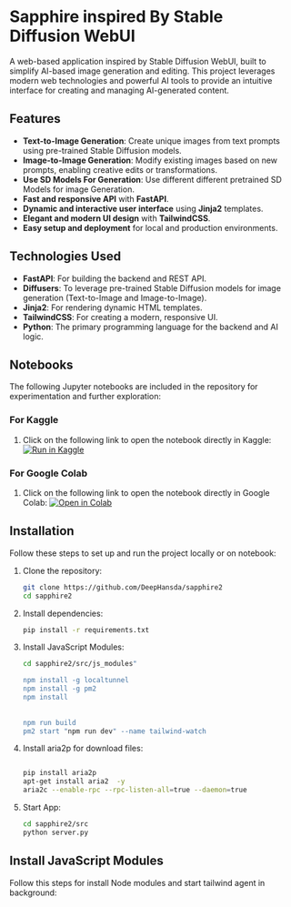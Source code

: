 # Sapphire inspired By Stable Diffusion WebUI

A web-based application inspired by Stable Diffusion WebUI, built to simplify AI-based image generation and editing. This project leverages modern web technologies and powerful AI tools to provide an intuitive interface for creating and managing AI-generated content.

## Features

- **Text-to-Image Generation**: Create unique images from text prompts using pre-trained Stable Diffusion models.
- **Image-to-Image Generation**: Modify existing images based on new prompts, enabling creative edits or transformations.
- **Use SD Models For Generation**: Use different different pretrained SD Models for image Generation.
- **Fast and responsive API** with **FastAPI**.
- **Dynamic and interactive user interface** using **Jinja2** templates.
- **Elegant and modern UI design** with **TailwindCSS**.
- **Easy setup and deployment** for local and production environments.

## Technologies Used

- **FastAPI**: For building the backend and REST API.
- **Diffusers**: To leverage pre-trained Stable Diffusion models for image generation (Text-to-Image and Image-to-Image).
- **Jinja2**: For rendering dynamic HTML templates.
- **TailwindCSS**: For creating a modern, responsive UI.
- **Python**: The primary programming language for the backend and AI logic.


## Notebooks

The following Jupyter notebooks are included in the repository for experimentation and further exploration:

### For Kaggle
1. Click on the following link to open the notebook directly in Kaggle:
[![Run in Kaggle](https://kaggle.com/static/images/open-in-kaggle.svg)](https://www.kaggle.com/code/deephansda/sapphire)

### For Google Colab
1. Click on the following link to open the notebook directly in Google Colab:
[![Open in Colab](https://colab.research.google.com/assets/colab-badge.svg)](https://colab.research.google.com/github/DeepHansda/VS-Code-Online__code-server__colab__kaggle/blob/main/vs_code_online.ipynb)  


## Installation

Follow these steps to set up and run the project locally or on notebook:

1. Clone the repository:
   ```bash
   git clone https://github.com/DeepHansda/sapphire2
   cd sapphire2
2. Install dependencies:
   ```bash
   pip install -r requirements.txt
3. Install JavaScript Modules:
   ```bash
   cd sapphire2/src/js_modules"

   npm install -g localtunnel
   npm install -g pm2
   npm install
  
  
   npm run build
   pm2 start "npm run dev" --name tailwind-watch
4. Install aria2p for download files:
   ```bash
   
   pip install aria2p
   apt-get install aria2  -y
   aria2c --enable-rpc --rpc-listen-all=true --daemon=true
5. Start App:
   ```bash
   cd sapphire2/src
   python server.py


## Install JavaScript Modules
Follow this steps for install Node modules and start tailwind agent in background:
   
